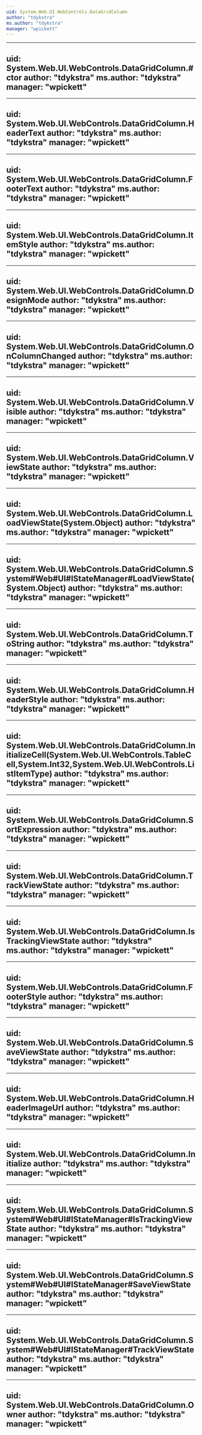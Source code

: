 ```yaml
---
uid: System.Web.UI.WebControls.DataGridColumn
author: "tdykstra"
ms.author: "tdykstra"
manager: "wpickett"
---
```


---
uid: System.Web.UI.WebControls.DataGridColumn.#ctor
author: "tdykstra"
ms.author: "tdykstra"
manager: "wpickett"
---

---
uid: System.Web.UI.WebControls.DataGridColumn.HeaderText
author: "tdykstra"
ms.author: "tdykstra"
manager: "wpickett"
---

---
uid: System.Web.UI.WebControls.DataGridColumn.FooterText
author: "tdykstra"
ms.author: "tdykstra"
manager: "wpickett"
---

---
uid: System.Web.UI.WebControls.DataGridColumn.ItemStyle
author: "tdykstra"
ms.author: "tdykstra"
manager: "wpickett"
---

---
uid: System.Web.UI.WebControls.DataGridColumn.DesignMode
author: "tdykstra"
ms.author: "tdykstra"
manager: "wpickett"
---

---
uid: System.Web.UI.WebControls.DataGridColumn.OnColumnChanged
author: "tdykstra"
ms.author: "tdykstra"
manager: "wpickett"
---

---
uid: System.Web.UI.WebControls.DataGridColumn.Visible
author: "tdykstra"
ms.author: "tdykstra"
manager: "wpickett"
---

---
uid: System.Web.UI.WebControls.DataGridColumn.ViewState
author: "tdykstra"
ms.author: "tdykstra"
manager: "wpickett"
---

---
uid: System.Web.UI.WebControls.DataGridColumn.LoadViewState(System.Object)
author: "tdykstra"
ms.author: "tdykstra"
manager: "wpickett"
---

---
uid: System.Web.UI.WebControls.DataGridColumn.System#Web#UI#IStateManager#LoadViewState(System.Object)
author: "tdykstra"
ms.author: "tdykstra"
manager: "wpickett"
---

---
uid: System.Web.UI.WebControls.DataGridColumn.ToString
author: "tdykstra"
ms.author: "tdykstra"
manager: "wpickett"
---

---
uid: System.Web.UI.WebControls.DataGridColumn.HeaderStyle
author: "tdykstra"
ms.author: "tdykstra"
manager: "wpickett"
---

---
uid: System.Web.UI.WebControls.DataGridColumn.InitializeCell(System.Web.UI.WebControls.TableCell,System.Int32,System.Web.UI.WebControls.ListItemType)
author: "tdykstra"
ms.author: "tdykstra"
manager: "wpickett"
---

---
uid: System.Web.UI.WebControls.DataGridColumn.SortExpression
author: "tdykstra"
ms.author: "tdykstra"
manager: "wpickett"
---

---
uid: System.Web.UI.WebControls.DataGridColumn.TrackViewState
author: "tdykstra"
ms.author: "tdykstra"
manager: "wpickett"
---

---
uid: System.Web.UI.WebControls.DataGridColumn.IsTrackingViewState
author: "tdykstra"
ms.author: "tdykstra"
manager: "wpickett"
---

---
uid: System.Web.UI.WebControls.DataGridColumn.FooterStyle
author: "tdykstra"
ms.author: "tdykstra"
manager: "wpickett"
---

---
uid: System.Web.UI.WebControls.DataGridColumn.SaveViewState
author: "tdykstra"
ms.author: "tdykstra"
manager: "wpickett"
---

---
uid: System.Web.UI.WebControls.DataGridColumn.HeaderImageUrl
author: "tdykstra"
ms.author: "tdykstra"
manager: "wpickett"
---

---
uid: System.Web.UI.WebControls.DataGridColumn.Initialize
author: "tdykstra"
ms.author: "tdykstra"
manager: "wpickett"
---

---
uid: System.Web.UI.WebControls.DataGridColumn.System#Web#UI#IStateManager#IsTrackingViewState
author: "tdykstra"
ms.author: "tdykstra"
manager: "wpickett"
---

---
uid: System.Web.UI.WebControls.DataGridColumn.System#Web#UI#IStateManager#SaveViewState
author: "tdykstra"
ms.author: "tdykstra"
manager: "wpickett"
---

---
uid: System.Web.UI.WebControls.DataGridColumn.System#Web#UI#IStateManager#TrackViewState
author: "tdykstra"
ms.author: "tdykstra"
manager: "wpickett"
---

---
uid: System.Web.UI.WebControls.DataGridColumn.Owner
author: "tdykstra"
ms.author: "tdykstra"
manager: "wpickett"
---
